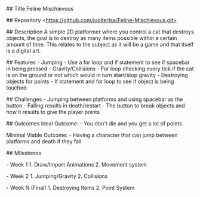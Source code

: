 \## Title Feline Mischievous

\## Repository \<https://github.com/jupiterIsa/Feline-Mischievous.git>

\## Description A simple 2D platformer where you control a cat that
destroys objects, the goal is to destroy as many items possible within a
certain amount of time. This relates to the subject as it will be a game
and that itself is a digital art.

\## Features - Jumping  - Use a for loop and if statement to see if
spacebar in being pressed - Gravity/Collisions  - For loop checking
every tick if the cat is on the ground or not which would in turn
start/stop gravity - Destroying objects for points  - If statement and
for loop to see if object is being touched

\## Challenges - Jumping between platforms and using spacebar as the
button - Falling results in death/restart - The button to break objects
and how it results to give the player points

\## Outcomes Ideal Outcome: - You don\'t die and you get a lot of points

Minimal Viable Outcome: - Having a character that can jump between
platforms and death if they fall

\## Milestones

\- Week 1  1. Draw/Import Animations 2. Movement system

\- Week 2  1. Jumping/Gravity 2. Collisions

\- Week N (Final)  1. Destroying Items 2. Point System
